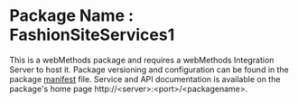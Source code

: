 # Package Name : FashionSiteServices1
This is a webMethods package and requires a webMethods Integration Server to host it. Package versioning and configuration can be found in the package [manifest](./FashionSiteServices1/manifest.v3) file. Service and API documentation is available on the package's home page http://&lt;server&gt;:&lt;port&gt;/&lt;packagename>.